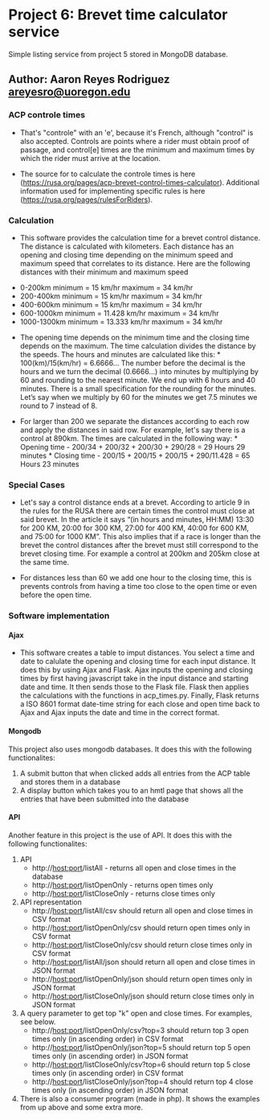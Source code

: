 # Project 6: Brevet time calculator service

Simple listing service from project 5 stored in MongoDB database.

## Author: Aaron Reyes Rodriguez areyesro@uoregon.edu

### ACP controle times
* That's "controle" with an 'e', because it's French, although "control" is also accepted. Controls are points where a rider must obtain proof of passage, and control[e] times are the minimum and maximum times by which the rider must arrive at the location.

* The source for to calculate the controle times is here (https://rusa.org/pages/acp-brevet-control-times-calculator). Additional information used for implementing specific rules is here (https://rusa.org/pages/rulesForRiders).

### Calculation
* This software provides the calculation time for a brevet control distance. The distance is calculated with kilometers. Each distance has an opening and closing time depending on the minimum speed and maximum speed that correlates to its distance. Here are the following distances with their minimum and maximum speed

 - 0-200km minimum = 15 km/hr maximum = 34 km/hr
 - 200-400km minimum = 15 km/hr maximum = 34 km/hr
 - 400-600km minimum = 15 km/hr maximum = 34 km/hr
 - 600-1000km minimum = 11.428 km/hr maximum = 34 km/hr
 - 1000-1300km minimum = 13.333 km/hr maximum = 34 km/hr

* The opening time depends on the minimum time and the closing time depends on the maximum. The time calculation divides the distance by the speeds. The hours and minutes are calculated like this: * 100(km)/15(km/hr) = 6.6666… The number before the decimal is the hours and we turn the decimal (0.6666…) into minutes by multiplying by 60 and rounding to the nearest minute. We end up with 6 hours and 40 minutes. There is a small specification for the rounding for the minutes. Let’s say when we multiply by 60 for the minutes we get 7.5 minutes we round to 7 instead of 8.

* For larger than 200 we separate the distances according to each row and apply the distances in said row. For example, let's say there is a control at 890km. The times are calculated in the following way: * Opening time - 200/34 + 200/32 + 200/30 + 290/28 = 29 Hours 29 minutes * Closing time - 200/15 + 200/15 + 200/15 + 290/11.428 = 65 Hours 23 minutes

### Special Cases
* Let's say a control distance ends at a brevet. According to article 9 in the rules for the RUSA there are certain times the control must close at said brevet. In the article it says “(in hours and minutes, HH:MM) 13:30 for 200 KM, 20:00 for 300 KM, 27:00 for 400 KM, 40:00 for 600 KM, and 75:00 for 1000 KM”. This also implies that if a race is longer than the brevet the control distances after the brevet must still correspond to the brevet closing time. For example a control at 200km and 205km close at the same time.

* For distances less than 60 we add one hour to the closing time, this is prevents controls from having a time too close to the open time or even before the open time.

### Software implementation

#### Ajax
* This software creates a table to imput distances. You select a time and date to calulate the opening and closing time for each input distance. It does this by using Ajax and Flask. Ajax inputs the opening and closing times by first having javascript take in the input distance and starting date and time. It then sends those to the Flask file. Flask then applies the calculations with the functions in acp_times.py. Finally, Flask returns a ISO 8601 format date-time string for each close and open time back to Ajax and Ajax inputs the date and time in the correct format.

#### Mongodb
This project also uses mongodb databases. It does this with the following functionalites:
  1. A submit button that when clicked adds all entries from the ACP table and stores them in a database
  2. A display button which takes you to an hmtl page that shows all the entries that have been submitted into the database

#### API
Another feature in this project is the use of API. It does this with the following functionalites:
  1. API
      * http://<host:port>/listAll - returns all open and close times in the database
      * http://<host:port>/listOpenOnly - returns open times only
      * http://<host:port>/listCloseOnly - returns close times only 
  2. API representation
      * http://<host:port>/listAll/csv should return all open and close times in CSV format
      * http://<host:port>/listOpenOnly/csv should return open times only in CSV format
      * http://<host:port>/listCloseOnly/csv should return close times only in CSV format
      * http://<host:port>/listAll/json should return all open and close times in JSON format
      * http://<host:port>/listOpenOnly/json should return open times only in JSON format
      * http://<host:port>/listCloseOnly/json should return close times only in JSON format
   3. A query parameter to get top "k" open and close times. For examples, see below.
      * http://<host:port>/listOpenOnly/csv?top=3 should return top 3 open times only (in ascending order) in CSV format
      * http://<host:port>/listOpenOnly/json?top=5 should return top 5 open times only (in ascending order) in JSON format
      * http://<host:port>/listCloseOnly/csv?top=6 should return top 5 close times only (in ascending order) in CSV format
      * http://<host:port>/listCloseOnly/json?top=4 should return top 4 close times only (in ascending order) in JSON format
   4. There is also a consumer program (made in php). It shows the examples from up above and some extra more. 
    